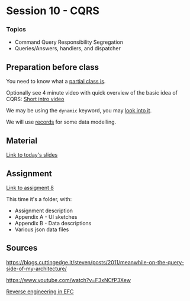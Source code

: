 # Session 10 - CQRS

### Topics
* Command Query Responsibility Segregation
* Queries/Answers, handlers, and dispatcher


## Preparation before class

You need to know what a [partial class is](https://learn.microsoft.com/en-us/dotnet/csharp/programming-guide/classes-and-structs/partial-classes-and-methods).

Optionally see 4 minute video with quick overview of the basic idea of CQRS: [Short intro video](https://www.youtube.com/watch?v=cqNGAo-9pUE)

We may be using the `dynamic` keyword, you may [look into it](https://learn.microsoft.com/en-us/dotnet/csharp/advanced-topics/interop/using-type-dynamic).

We will use [records](https://learn.microsoft.com/en-us/dotnet/csharp/language-reference/builtin-types/record) for some data modelling.

## Material

[Link to today's slides](https://viaucdk-my.sharepoint.com/:p:/g/personal/trmo_viauc_dk/Ef7oKyBh9GREpP70LKVeTtQBHepscWFhqTahuzKgBVx2iA?e=UWHNcT)

## Assignment 
[Link to assigment 8]([https://viaucdk-my.sharepoint.com/:f:/g/personal/trmo_viauc_dk/Em0kdXyG0c9AhLEOux4x6-sBbQdjPwqCtLZasypyfVp0lw?e=pTfuvy](https://viaucdk-my.sharepoint.com/:f:/g/personal/trmo_viauc_dk/Em0kdXyG0c9AhLEOux4x6-sBbQdjPwqCtLZasypyfVp0lw?e=Cq2Z7d))

This time it's a folder, with:
* Assignment description
* Appendix A - UI sketches
* Appendix B - Data descriptions
* Various json data files

## Sources

https://blogs.cuttingedge.it/steven/posts/2011/meanwhile-on-the-query-side-of-my-architecture/

https://www.youtube.com/watch?v=F3xNCfP3Xew


[Reverse engineering in EFC](https://learn.microsoft.com/en-us/ef/core/managing-schemas/scaffolding/?tabs=dotnet-core-cli)
